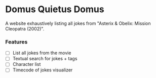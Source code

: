 # Domus Quietus Domus

A website exhaustively listing all jokes from "Asterix & Obelix: Mission Cleopatra (2002)".

### Features

- [ ] List all jokes from the movie
- [ ] Textual search for jokes + tags
- [ ] Character list
- [ ] Timecode of jokes visualizer